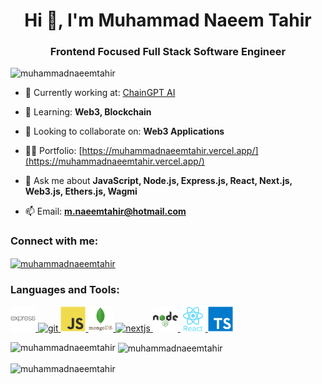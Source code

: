<h1 align="center">Hi 👋, I'm Muhammad Naeem Tahir</h1>
<h3 align="center">Frontend Focused Full Stack Software Engineer</h3>

<p align="left"> <img src="https://komarev.com/ghpvc/?username=muhammadnaeemtahir&label=Profile%20views&color=0e75b6&style=flat" alt="muhammadnaeemtahir" /> </p>

- 🔭 Currently working at: [ChainGPT AI](https://www.chaingpt.org/)

- 🌱 Learning: **Web3, Blockchain**

- 👯 Looking to collaborate on: **Web3 Applications**

- 👨‍💻 Portfolio: [https://muhammadnaeemtahir.vercel.app/](https://muhammadnaeemtahir.vercel.app/)

- 💬 Ask me about **JavaScript, Node.js, Express.js, React, Next.js, Web3.js, Ethers.js, Wagmi**

- 📫 Email: **m.naeemtahir@hotmail.com**

<h3 align="left">Connect with me:</h3>
<p align="left">
<a href="https://linkedin.com/in/muhammadnaeemtahir" target="blank"><img align="center" src="https://raw.githubusercontent.com/rahuldkjain/github-profile-readme-generator/master/src/images/icons/Social/linked-in-alt.svg" alt="muhammadnaeemtahir" height="30" width="40" /></a>
</p>

<h3 align="left">Languages and Tools:</h3>
<p align="left"> <a href="https://expressjs.com" target="_blank" rel="noreferrer"> <img src="https://raw.githubusercontent.com/devicons/devicon/master/icons/express/express-original-wordmark.svg" alt="express" width="40" height="40"/> </a> <a href="https://git-scm.com/" target="_blank" rel="noreferrer"> <img src="https://www.vectorlogo.zone/logos/git-scm/git-scm-icon.svg" alt="git" width="40" height="40"/> </a> <a href="https://developer.mozilla.org/en-US/docs/Web/JavaScript" target="_blank" rel="noreferrer"> <img src="https://raw.githubusercontent.com/devicons/devicon/master/icons/javascript/javascript-original.svg" alt="javascript" width="40" height="40"/> </a> <a href="https://www.mongodb.com/" target="_blank" rel="noreferrer"> <img src="https://raw.githubusercontent.com/devicons/devicon/master/icons/mongodb/mongodb-original-wordmark.svg" alt="mongodb" width="40" height="40"/> </a> <a href="https://nextjs.org/" target="_blank" rel="noreferrer"> <img src="https://cdn.worldvectorlogo.com/logos/nextjs-2.svg" alt="nextjs" width="40" height="40"/> </a> <a href="https://nodejs.org" target="_blank" rel="noreferrer"> <img src="https://raw.githubusercontent.com/devicons/devicon/master/icons/nodejs/nodejs-original-wordmark.svg" alt="nodejs" width="40" height="40"/> </a> <a href="https://reactjs.org/" target="_blank" rel="noreferrer"> <img src="https://raw.githubusercontent.com/devicons/devicon/master/icons/react/react-original-wordmark.svg" alt="react" width="40" height="40"/> </a> <a href="https://www.typescriptlang.org/" target="_blank" rel="noreferrer"> <img src="https://raw.githubusercontent.com/devicons/devicon/master/icons/typescript/typescript-original.svg" alt="typescript" width="40" height="40"/> </a> </p>

<p><img align="left" src="https://github-readme-stats.vercel.app/api/top-langs?username=muhammadnaeemtahir&show_icons=true&locale=en&layout=compact" alt="muhammadnaeemtahir" /></p>

<p>&nbsp;<img align="center" src="https://github-readme-stats.vercel.app/api?username=muhammadnaeemtahir&show_icons=true&locale=en" alt="muhammadnaeemtahir" /></p>

<p><img align="center" src="https://github-readme-streak-stats.herokuapp.com/?user=muhammadnaeemtahir&" alt="muhammadnaeemtahir" /></p>
